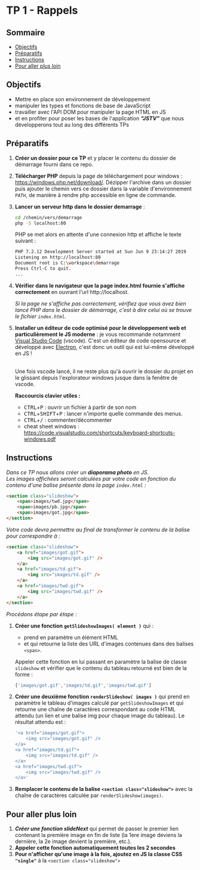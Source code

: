 # TP 1 - Rappels <!-- omit in toc -->

## Sommaire <!-- omit in toc -->
- [Objectifs](#objectifs)
- [Préparatifs](#préparatifs)
- [Instructions](#instructions)
- [Pour aller plus loin](#pour-aller-plus-loin)


## Objectifs
- Mettre en place son environnement de développement
- manipuler les types et fonctions de base de JavaScript
- travailler avec l'API DOM pour manipuler la page HTML en JS
- et en profiter pour poser les bases de l'application ***"JSTV"*** que nous développerons tout au long des différents TPs

## Préparatifs
1. **Créer un dossier pour ce TP** et y placer le contenu du dossier de démarrage fourni dans ce repo.
2. **Télécharger PHP** depuis la page de téléchargement pour windows : https://windows.php.net/download/. Dézipper l'archive dans un dossier puis ajouter le chemin vers ce dossier dans la variable d'environnement `PATH`, de manière à rendre php accessible en ligne de commande.
3. **Lancer un serveur http dans le dossier demarrage** :
	```bash
	cd /chemin/vers/demarrage
	php -S localhost:80
	```
	PHP se met alors en attente d'une connexion http et affiche le texte suivant :
	```bash
	PHP 7.2.12 Development Server started at Sun Jun 9 23:14:27 2019
	Listening on http://localhost:80
	Document root is C:\workspace\demarrage
	Press Ctrl-C to quit.
	...
	```
4. **Vérifier dans le navigateur que la page index.html fournie s'affiche correctement** en ouvrant l'url http://localhost.

	*Si la page ne s'affiche pas correctement, vérifiez que vous avez bien lancé PHP dans le dossier de démarrage, c'est à dire celui où se trouve le fichier `index.html`.*
5. **Installer un éditeur de code optimisé pour le développement web et particulièrement le JS moderne** : je vous recommande notamment [Visual Studio Code](https://code.visualstudio.com/) (vscode). C'est un éditeur de code opensource et développé avec [Electron](https://electronjs.org/), c'est donc un outil qui est lui-même développé en JS !

	<br>Une fois vscode lancé, il ne reste plus qu'à ouvrir le dossier du projet en le glissant depuis l'explorateur windows jusque dans la fenêtre de vscode.

	**Raccourcis clavier utiles :**
	- <kbd>CTRL</kbd>+<kbd>P</kbd> : ouvrir un fichier à partir de son nom
	- <kbd>CTRL</kbd>+<kbd>SHIFT</kbd>+<kbd>P</kbd> : lancer n'importe quelle commande des menus.
	- <kbd>CTRL</kbd>+<kbd>/</kbd> : commenter/décommenter
	- cheat sheet windows : https://code.visualstudio.com/shortcuts/keyboard-shortcuts-windows.pdf


## Instructions

*Dans ce TP nous allons créer un **diaporama photo** en JS.
<br>Les images affichées seront calculées par votre code en fonction du contenu d'une balise présente dans la page `index.html` :*
```html
<section class="slideshow">
    <span>images/twd.jpg</span>
    <span>images/pb.jpg</span>
    <span>images/got.jpg</span>
</section>
```
*Votre code devra permettre au final de transformer le contenu de la balise pour correspondre à :*
```html
<section class="slideshow">
    <a href="images/got.gif">
        <img src="images/got.gif" />
    </a>
    <a href="images/td.gif">
        <img src="images/td.gif" />
    </a>
    <a href="images/twd.gif">
        <img src="images/twd.gif" />
    </a>
</section>
```
*Procédons étape par étape :*

1. **Créer une fonction `getSlideshowImages( element )`** qui :
	- prend en paramètre un élément HTML
	- et qui retourne la liste des URL d'images contenues dans des balises `<span>`.

	Appeler cette fonction en lui passant en paramètre la balise de classe `slideshow` et vérifier que le contenu du tableau retourné est bien de la forme :
	```js
	['images/got.gif','images/td.gif','images/twd.gif']
	```
2. **Créer une deuxième fonction `renderSlideshow( images )`** qui prend en paramètre le tableau d'images calculé par `getSlideshowImages` et qui retourne une chaîne de caractères correspondant au code HTML attendu (un lien et une balise img pour chaque image du tableau). Le résultat attendu est :
	```bash
	'<a href="images/got.gif">
        <img src="images/got.gif" />
    </a>
    <a href="images/td.gif">
        <img src="images/td.gif" />
    </a>
    <a href="images/twd.gif">
        <img src="images/twd.gif" />
    </a>'
	```
3. **Remplacer le contenu de la balise `<section class="slideshow">`** avec la chaîne de caractères calculée par `renderSlideshow(images)`.

## Pour aller plus loin
1. ***Créer une fonction slideNext*** qui permet de passer le premier lien contenant la première image en fin de liste (la 1ere image deviens la dernière, la 2e image devient la première, etc.).
2. **Appeler cette fonction automatiquement toutes les 2 secondes**
3. **Pour n'afficher qu'une image à la fois, ajoutez en JS la classe CSS `"single"`** à la `<section class="slideshow">`